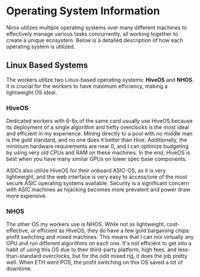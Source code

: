 # Operating System Information

Nirox utilizes multiple operating systems over many different machines to effectively manage various tasks concurrently, all working together to create a unique ecosystem. Below is a detailed description of how each operating system is utilized.

## Linux Based Systems

The workers utilize two Linux-based operating systems: **HiveOS** and **NHOS**. It is crucial for the workers to have maximum efficiency, making a lightweight OS ideal.

### HiveOS

Dedicated workers with 6-8x of the same card usually use HiveOS because its deployment of a single algorithm and hefty overclocks is the most ideal and efficient in my experience. Mining directly to a pool with no middle man is the gold standard, and no one does it better than Hive. Additionally, the minimum hardware requirements are near 0, and I can optimize budgeting by using very old CPUs and RAM on these machines. In the end, HiveOS is best when you have many similar GPUs on lower spec base components.

ASICs also utilize HiveOS for their onboard ASIC-OS, as it is very lightweight, and the web interface is very easy to access/one of the most secure ASIC operating systems available. Security is a significant concern with ASIC machines as hijacking becomes more prevalent and power draw more expensive.

### NHOS

The other OS my workers use is NHOS. While not as lightweight, cost-effective, or efficient as HiveOS, they do have a few gold bargaining chips: profit switching and mixed machines. This means that I can mix virtually any GPU and run different algorithms on each one. It's not efficient to get into a habit of using this OS due to their third-party platform, high fees, and less-than-standard overclocks, but for the odd mixed rig, it does the job pretty well. When ETH went POS, the profit switching on this OS saved a lot of downtime.


